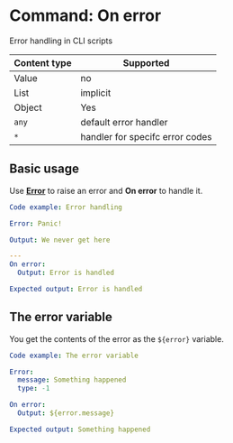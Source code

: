 # Command: On error

Error handling in CLI scripts

| Content type | Supported                       |
|--------------|---------------------------------|
| Value        | no                              |
| List         | implicit                        |
| Object       | Yes                             |
| `any`        | default error handler           |
| `*`          | handler for specifc error codes |

## Basic usage

Use **[Error](Error.md)** to raise an error and **On error** to handle it.

```yaml instacli
Code example: Error handling

Error: Panic!

Output: We never get here

---
On error:
  Output: Error is handled

Expected output: Error is handled
```

## The error variable

You get the contents of the error as the `${error}` variable.

```yaml instacli
Code example: The error variable

Error:
  message: Something happened
  type: -1

On error:
  Output: ${error.message}

Expected output: Something happened
```
